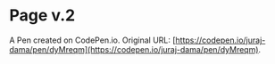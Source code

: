 # Page v.2

A Pen created on CodePen.io. Original URL: [https://codepen.io/juraj-dama/pen/dyMreqm](https://codepen.io/juraj-dama/pen/dyMreqm).


